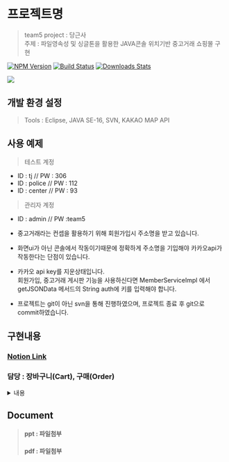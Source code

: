    
# 프로젝트명

> team5
> project : 당근사  
> 주제 : 파일영속성 및 싱글톤을 활용한 JAVA콘솔 위치기반 중고거래 쇼핑몰 구현 

[![NPM Version][npm-image]][npm-url]
[![Build Status][travis-image]][travis-url]
[![Downloads Stats][npm-downloads]][npm-url]



![](../header.png)

## 개발 환경 설정

>Tools : Eclipse, JAVA SE-16, SVN, KAKAO MAP API
  

## 사용 예제

>테스트 계정 
- ID : tj // PW : 306
- ID : police // PW : 112
- ID : center // PW : 93 
              
>관리자 계정 
- ID : admin // PW :team5

- 중고거래라는 컨셉을 활용하기 위해 회원가입시 주소명을 받고 있습니다.  
- 화면ui가 아닌 콘솔에서 작동이기때문에 정확하게 주소명을 기입해야 카카오api가 작동한다는 단점이 있습니다.  
- 카카오 api key를 지운상태입니다.  
  회원가입, 중고거래 게시판 기능을 사용하신다면 MemberServiceImpl 에서 getJSONData 메서드의 String auth에 키를 입력해야 합니다.  
- 프로젝트는 git이 아닌 svn을 통해 진행하였으며, 프로젝트 종료 후 git으로 commit하였습니다. 

## 구현내용

### <a href="https://jonas-portfolio.notion.site/jonas-portfolio/Final-Spring-Boot-617e1c2a23544c6fa36d6e0a0079bedd">Notion Link</a> <br>
### 담당 : 장바구니(Cart), 구매(Order)
<details>
  <summary>내용</summary>
  <pre>

장바구니(Carts) : 
- 파일 영속화를 통해 회원이 담아둔 물품이 file로 유지되어 불러올 수 있습니다.
- 상품코드를 입력받아 장바구니에 물품을 담을 수 있습니다.
- 재고수량보다 많은 수량을 입력하거나, 장바구니에 담긴 총량이 재고수량을 초과하지 못하도록 설정하였습니다.
- 장바구니에 담긴 물품을 확인할 수 있으며, 담긴 물품 삭제 구현했습니다.
- carts.add(new Product(product.getProId(), product.getCategory(), product.getProName(), proCnt,cntPrice, mem.getLoginUser().getUserId()));
- 장바구니에는 물품번호, 물품항목, 물품명, 물품가격, 장바구니에 담은 회원ID(현재 로그인한 회원ID)값을 저장합니다.

회원별 장바구니 : 
- mem = MemberServiceImpl.getInstance(); mem.getLoginUser().getUserId() : 초기화면에서 로그인한 회원의 ID값을 받아오고 있습니다.
- if (mem.getLoginUser().getUserId().equals(carts.get(i).getWriter())) : carts List배열을 for반복문으로 배열의 크기만큼 반복하면서 if가정법을 실행합니다.
- 현재 로그인한 회원의 ID와 Carts List배열의 요소를 대조하여 일치하는 값만 제공합니다.
- 장바구니 내역확인 및 장바구니에 담긴 물품을 삭제할 때 또한 로그인 회원과 비교 후 결과값만을 제공합니다.
- 장바구니 물품삭제시, 나의 장바구니에 없는 물품의 코드를 입력할 경우 "해당물품이 없습니다" 라는 로그와 함께 return됩니다.

물품구매 및 구매내역 조회 :
- 장바구니에 담긴 물품을 구매합니다.
- 장바구니에 회원이 추가한 모든 물품이 구매되며, 장바구니 물품 수정을 원하는 경우, "장바구니 삭제" 기능에서 수정이 가능합니다.  
            if (mem.equals(cartService.getCarts().get(i).getWriter())) {						
						receipts.add(new Order(receipts.size()+1, mem, p.getProName(), p.getProId(), p.getProCnt(), p.getProPrice()));
					}
- 로그인한 회원과 장바구니에 담은 회원ID가 일치할 경우 구매가 이루어지며, receipt배열에 값이 추가됩니다.  
- 추가되는 값은 결제번호, 구매자, 물품명, 물품번호, 구매물품수량, 물품가격 입니다.
- 물품 구매후, carts 배열 초기화가 진행됩니다.    
  
				for(int i = 0; i < cartService.getCarts().size(); i++) {					
					Product p = cartService.getCarts().get(i);					
					if (Id.equals(cartService.getCarts().get(i).getWriter())) {						
						cartService.getCarts().remove(i);
					}
				}  

- clear(); 메서드를 처음에 활용해보았으나, 다른사람의 장바구니까지 삭제되는 문제가 발생하였습니다.
- carts배열의 크기만큼 반복문을 실행하며, 이때 현재로그인한 회원의 ID값을 갖고있는 배열요소가 나오면 삭제하여 초기화 하는 방식으로 구현했습니다.  
- 구매내역조회에서 내가 구매했던 결제번호와 구매 물품 내역을 확인할 수 있습니다.




  </pre>
</details>




## Document
>#### ppt : 파일첨부
>#### pdf : 파일첨부
  

  




<!-- Markdown link & img dfn's -->
[npm-image]: https://img.shields.io/npm/v/datadog-metrics.svg?style=flat-square
[npm-url]: https://npmjs.org/package/datadog-metrics
[npm-downloads]: https://img.shields.io/npm/dm/datadog-metrics.svg?style=flat-square
[travis-image]: https://img.shields.io/travis/dbader/node-datadog-metrics/master.svg?style=flat-square
[travis-url]: https://travis-ci.org/dbader/node-datadog-metrics
[wiki]: https://github.com/yourname/yourproject/wiki



